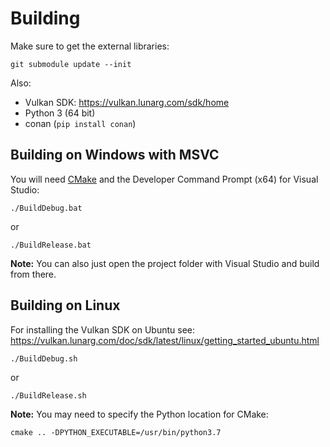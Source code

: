 # Building

Make sure to get the external libraries:
```
git submodule update --init
```
Also:
* Vulkan SDK: https://vulkan.lunarg.com/sdk/home
* Python 3 (64 bit)
* conan (`pip install conan`)

## Building on Windows with MSVC
You will need [CMake](https://cmake.org/download/) and the Developer Command Prompt (x64) for Visual Studio:

```
./BuildDebug.bat
```
or
```
./BuildRelease.bat
```

**Note:** You can also just open the project folder with Visual Studio and build from there.

## Building on Linux
For installing the Vulkan SDK on Ubuntu see: https://vulkan.lunarg.com/doc/sdk/latest/linux/getting_started_ubuntu.html

```
./BuildDebug.sh
```
or
```
./BuildRelease.sh
```

**Note:** You may need to specify the Python location for CMake:
```
cmake .. -DPYTHON_EXECUTABLE=/usr/bin/python3.7
```
